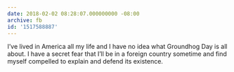 ```yaml
---
date: 2018-02-02 08:28:07.000000000 -08:00
archive: fb
id: '1517588887'
---
```


I’ve lived in America all my life and I have no idea what Groundhog Day is all about. I have a secret fear that I’ll be in a foreign country sometime and find myself compelled to explain and defend its existence.
